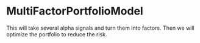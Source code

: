 # MultiFactorPortfolioModel
This will take several alpha signals and turn them into factors. Then we will optimize the portfolio to reduce the risk.
